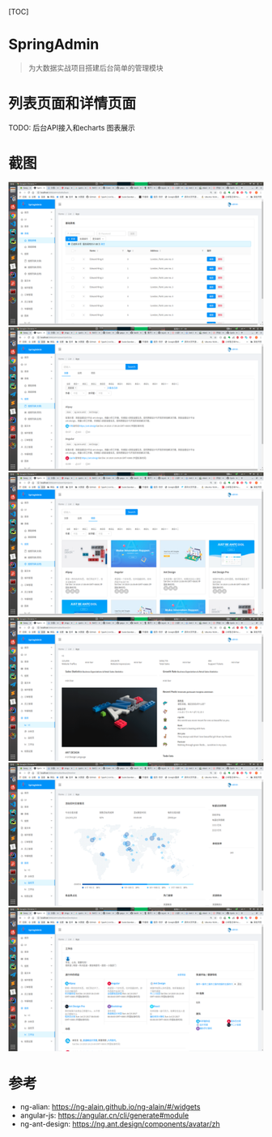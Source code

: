 [TOC]

# SpringAdmin

>为大数据实战项目搭建后台简单的管理模块

# 列表页面和详情页面
TODO: 后台API接入和echarts 图表展示

# 截图

![test](./src/assets/github/table.png)
![search1](./src/assets/github/search1.png)
![search2](./src/assets/github/search2.png)
![dashboard_v1.png](./src/assets/github/dashboard_v1.png)
![dashboard_v2.png](./src/assets/github/dashboard_v2.png)
![dashboard_v3.png](./src/assets/github/dashboard_v3.png)


# 参考

- ng-alian: https://ng-alain.github.io/ng-alain/#/widgets
- angular-js: https://angular.cn/cli/generate#module
- ng-ant-design: https://ng.ant.design/components/avatar/zh

